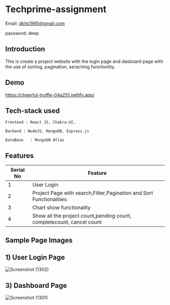 # Techprime-assignment
Email: dkits1995@gmail.com

password: deep


**Introduction**
---
This is create a project website with the login page and dasboard page with the use of sorting, pagination, seraching functionlity.

## Demo

https://cheerful-truffle-04a251.netlify.app/

##  Tech-stack used
  
   ```
Frontend : React JS, Chakra-UI,

Backend : NodeJS, MongoDB, Express.js

DataBase   : MongoDB Atlas
   ```


## Features

 | Serial No            | Feature                                                              |
| ----------------- | ------------------------------------------------------------------ |
| 1 | User Login |
| 2 | Project Page with search,Filter,Pagination and Sort Functionalities |
| 3 | Chart show functionality
| 4 | Show all the project count,pending count, completecount, cancel count


  **Sample Page Images**
  ---
  **1) User Login Page**
   ---
   ![Screenshot (1302)](https://github.com/deep1524/Techprime-assignment/assets/105913793/8ad05359-05e2-4fc3-8bce-f412843bb676)



  **3) Dashboard Page**
  ---

![Screenshot (1301)](https://github.com/deep1524/Techprime-assignment/assets/105913793/5717832d-a5ed-41f0-86f3-646b82b79e27)

 
